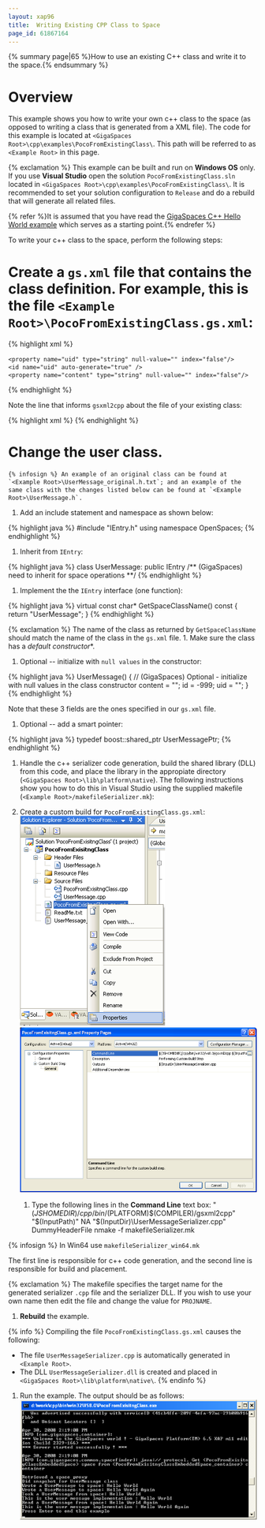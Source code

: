 ```yaml
---
layout: xap96
title:  Writing Existing CPP Class to Space
page_id: 61867164
---
```


{% summary page|65 %}How to use an existing C++ class and write it to the space.{% endsummary %}

# Overview

This example shows you how to write your own c++ class to the space (as opposed to writing a class that is generated from a XML file). The code for this example is located at `<GigaSpaces Root>\cpp\examples\PocoFromExistingClass\`. This path will be referred to as `<Example Root>` in this page.

{% exclamation %} This example can be built and run on **Windows OS** only. If you use **Visual Studio** open the solution `PocoFromExistingClass.sln` located in `<GigaSpaces Root>\cpp\examples\PocoFromExistingClass\`. It is recommended to set your solution configuration to `Release` and do a rebuild that will generate all related files.

{% refer %}It is assumed that you have read the [GigaSpaces C++ Hello World example](/xap96/cpp-api-hello-world-example.html) which serves as a starting point.{% endrefer %}

To write your c++ class to the space, perform the following steps:

# Create a `gs.xml` file that contains the class definition. For example, this is the file `<Example Root>\PocoFromExistingClass.gs.xml`:

{% highlight xml %}
<?xml version="1.0" encoding="UTF-8"?>
<!DOCTYPE gigaspaces-mapping SYSTEM "../../config/cpp.dtd">
<gigaspaces-mapping>
  <include-header file="UserMessage.h"/>
  <class name="UserMessage" persist="false" replicate="false" fifo="false" >
    <property name="id" type="int" null-value="-999" index="true"/>
    <routing  name="id"/>

    <property name="uid" type="string" null-value="" index="false"/>
    <id name="uid" auto-generate="true" />
    <property name="content" type="string" null-value="" index="false"/>
  </class>
</gigaspaces-mapping>
{% endhighlight %}

Note the line that informs `gsxml2cpp` about the file of your existing class:

{% highlight xml %}
<include-header file="UserMessage.h"/>
{% endhighlight %}

# Change the user class.

    {% infosign %} An example of an original class can be found at `<Example Root>\UserMessage_original.h.txt`; and an example of the same class with the changes listed below can be found at `<Example Root>\UserMessage.h`.

1. Add an include statement and namespace as shown below:

{% highlight java %}
#include "IEntry.h"
using namespace OpenSpaces;
{% endhighlight %}

1. Inherit from `IEntry`:

{% highlight java %}
class UserMessage:  public IEntry /** (GigaSpaces) need to inherit for space operations **/
{% endhighlight %}

1. Implement the the `IEntry` interface (one function):

{% highlight java %}
virtual const char* GetSpaceClassName() const
{
     return "UserMessage";
}
{% endhighlight %}

{% exclamation %} The name of the class as returned by `GetSpaceClassName` should match the name of the class in the `gs.xml` file.
    1. Make sure the class has a *default constructor**.

1. Optional -- initialize with `null values` in the constructor:

{% highlight java %}
UserMessage()
{
	// (GigaSpaces) Optional - initialize with null values in the class constructor
	content = "";
	id = -999;
	uid = "";
}
{% endhighlight %}

Note that these 3 fields are the ones specified in our `gs.xml` file.

1. Optional -- add a smart pointer:

{% highlight java %}
typedef boost::shared_ptr<UserMessage>    UserMessagePtr;
{% endhighlight %}

1. Handle the c++ serializer code generation, build the shared library (DLL) from this code, and place the library in the appropiate directory (`<GigaSpaces Root>\lib\platform\native`).
The following instructions show you how to do this in Visual Studio using the supplied makefile (`<Example Root>/makefileSerializer.mk`):

1. Create a custom build for `PocoFromExistingClass.gs.xml`:
![cpp_exisitng_xmlPropertiesSelect.PNG](/attachment_files/cpp_exisitng_xmlPropertiesSelect.PNG)
![cpp_exisitng_xmlPropertiesCommandLine.PNG](/attachment_files/cpp_exisitng_xmlPropertiesCommandLine.PNG)
    1. Type the following lines in the **Command Line** text box:
    "$(JSHOMEDIR)/cpp/bin/$(PLATFORM)\$(COMPILER)/gsxml2cpp" "$(InputPath)" NA "$(InputDir)\UserMessageSerializer.cpp" DummyHeaderFile
    nmake -f makefileSerializer.mk

{% infosign %} In Win64 use `makefileSerializer_win64.mk`

The first line is responsible for c++ code generation, and the second line is responsible for build and placement.

{% exclamation %} The makefile specifies the target name for the generated serializer `.cpp` file and the serializer DLL. If you wish to use your own name then edit the file and change the value for `PROJNAME`.

1. **Rebuild** the example.

{% info %}
Compiling the file `PocoFromExistingClass.gs.xml` causes the following:

- The file `UserMessageSerializer.cpp` is automatically generated in `<Example Root>`.
- The DLL `UserMessageSerializer.dll` is created and placed in `<GigaSpaces Root>\lib\platform\native\`.
{% endinfo %}

1. Run the example. The output should be as follows:
![cpp_exisitng_expectedOutput.png](/attachment_files/cpp_exisitng_expectedOutput.png)
